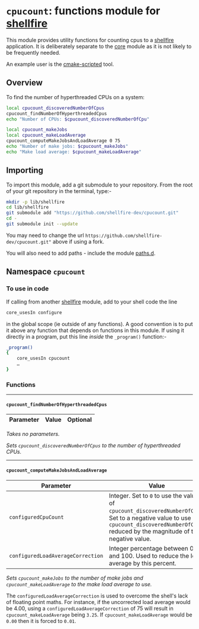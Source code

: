 # `cpucount`: functions module for [shellfire]

This module provides utility functions for counting cpus to a [shellfire] application. It is deliberately separate to the [core] module as it is not likely to be frequently needed.

An example user is the [cmake-scripted] tool.

## Overview

To find the number of hyperthreaded CPUs on a system:
```bash
local cpucount_discoveredNumberOfCpus
cpucount_findNumberOfHyperthreadedCpus
echo "Number of CPUs: $cpucount_discoveredNumberOfCpu"
```

```bash
local cpucount_makeJobs
local cpucount_makeLoadAverage
cpucount_computeMakeJobsAndLoadAverage 0 75
echo "Number of make jobs: $cpucount_makeJobs"
echo "Make load average: $cpucount_makeLoadAverage"
```

## Importing

To import this module, add a git submodule to your repository. From the root of your git repository in the terminal, type:-
```bash
mkdir -p lib/shellfire
cd lib/shellfire
git submodule add "https://github.com/shellfire-dev/cpucount.git"
cd -
git submodule init --update
```

You may need to change the url `https://github.com/shellfire-dev/cpucount.git"` above if using a fork.

You will also need to add paths - include the module [paths.d].

## Namespace `cpucount`

### To use in code

If calling from another [shellfire] module, add to your shell code the line
```bash
core_usesIn configure
```
in the global scope (ie outside of any functions). A good convention is to put it above any function that depends on functions in this module. If using it directly in a program, put this line _inside_ the `_program()` function:-

```bash
_program()
{
	core_usesIn cpucount
	…
}
```

### Functions

***
#### `cpucount_findNumberOfHyperthreadedCpus`

|Parameter|Value|Optional|
|---------|-----|--------|

_Takes no parameters._

_Sets `cpucount_discoveredNumberOfCpus` to the number of hyperthreaded CPUs._

***
#### `cpucount_computeMakeJobsAndLoadAverage`

|Parameter|Value|Optional|
|---------|-----|--------|
|`configuredCpuCount`|Integer. Set to `0` to use the value of `cpucount_discoveredNumberOfCpus`. Set to a negative value to use `cpucount_discoveredNumberOfCpus` reduced by the magnitude of the negative value.|_No_
|`configuredLoadAverageCorrection`|Integer percentage between 0 and 100. Used to reduce the load average by this percent. |_No_|

_Sets `cpucount_makeJobs` to the number of make jobs and `cpucount_makeLoadAverage` to the make load average to use._

The `configuredLoadAverageCorrection` is used to overcome the shell's lack of floating point maths. For instance, if the uncorrected load average would be 4.00, using a `configuredLoadAverageCorrection` of 75 will result in `cpucount_makeLoadAverage` being `3.25`. If `cpucount_makeLoadAverage` would be `0.00` then it is forced to `0.01`.


[shellfire]: https://github.com/shellfire-dev "shellfire homepage"
[core]: https://github.com/shellfire-dev/core "shellfire core module homepage"
[paths.d]: https://github.com/shellfire-dev/paths.d "paths.d shellfire module homepage"
[cmake-scripted]: https://github.com/raphaelcohn/cmake-scripted "CMake scripted homepage"
